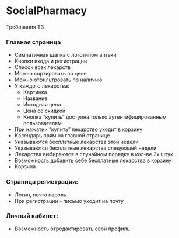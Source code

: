 # SocialPharmacy
Требования ТЗ

### Главная страница
* Симпатичная шапка с логотипом аптеки
* Кнопки входа и регистрации
* Список всех лекарств
* Можно сортировать по цене
* Можно отфильтровать по наличию 
* У каждого лекарства:
  * Картинка
  * Название
  * Исходная цена
  * Цена со скидкой
  * Кнопка “купить” доступна только аутентифицированным пользователям
* При нажатии “купить” лекарство уходит в корзину
* Календарь прям на главной странице
* Указываются бесплатные лекарства этой недели
* Указываются бесплатные лекарства следующей недели
* Лекарства выбираются в случайном порядке в кол-ве 3х штук
* Возможность добавить себе бесплатные лекарства в корзину
* Корзина

### Страница регистрации:
* Логин, почта пароль
* При регистрации - письмо уходит на почту

### Личный кабинет:
* Возможность отредактировать свой профиль

